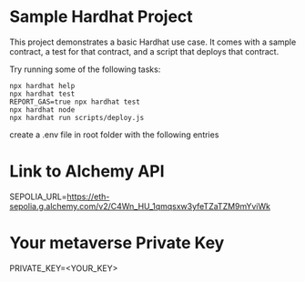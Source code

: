 # Sample Hardhat Project

This project demonstrates a basic Hardhat use case. It comes with a sample contract, a test for that contract, and a script that deploys that contract.

Try running some of the following tasks:

```shell
npx hardhat help
npx hardhat test
REPORT_GAS=true npx hardhat test
npx hardhat node
npx hardhat run scripts/deploy.js
```


create a .env file in root folder with the following entries
# Link to Alchemy API
SEPOLIA_URL=https://eth-sepolia.g.alchemy.com/v2/C4Wn_HU_1qmqsxw3yfeTZaTZM9mYviWk

# Your metaverse Private Key
PRIVATE_KEY=<YOUR_KEY>
